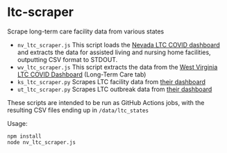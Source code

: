 # ltc-scraper

Scrape long-term care facility data from various states

* ```nv_ltc_scraper.js``` This script loads the 
[Nevada LTC COVID dashboard](https://app.powerbigov.us/view?r=eyJrIjoiNDMwMDI0YmQtNmUyYS00ZmFjLWI0MGItZDM0OTY1Y2Y0YzNhIiwidCI6ImU0YTM0MGU2LWI4OWUtNGU2OC04ZWFhLTE1NDRkMjcwMzk4MCJ9) 
and extracts the data for assisted living and nursing home facilities, outputting CSV format to STDOUT.
* ```wv_ltc_scraper.js``` This script extracts the data from the 
[West Virginia LTC COVID Dashboard](https://dhhr.wv.gov/COVID-19/Pages/default.aspx) 
(Long-Term Care tab)
* ```ks_ltc_scraper.py``` Scrapes LTC facility data from
[their dashboard](https://www.coronavirus.kdheks.gov/160/COVID-19-in-Kansas)
* ```ut_ltc_scraper.py``` Scrapes LTC outbreak data from
[their dashboard](https://coronavirus-dashboard.utah.gov/#outbreaks)
  


These scripts are intended to be run as GitHub Actions jobs, with the resulting CSV files ending up in `/data/ltc_states`

Usage:
```shell script
npm install
node nv_ltc_scraper.js
```
